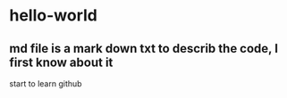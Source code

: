 # hello-world
## md file is a mark down txt to describ the code, I first know about it
start to learn github
